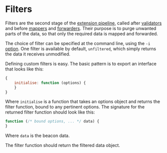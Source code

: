 # Filters

Filters are the second stage
of the [extension pipeline][extensions],
called after [validators]
and before [mappers] and [forwarders].
Their purpose
is to purge
unwanted parts of the data,
so that only
the required data
is mapped and forwarded.

The choice of filter
can be specified at the command line,
using the `-i` [option].
One filter is available by default,
`unfiltered`,
which simply returns the data
it receives unmodified.

Defining custom filters
is easy.
The basic pattern
is to export an interface
that looks like this:

```javascript
{
    initialise: function (options) {
    }
}
```

Where `initialise` is a function
that takes an options object
and returns the filter function,
bound to any pertinent options.
The signature for
the returned filter function
should look like this:

```javascript
function (/* bound options, ... */ data) {
}
```

Where `data`
is the beacon data.

The filter function
should return
the filtered data object.

[extensions]: ../extensions.md
[validators]: ../validators/README.md
[mappers]: ../mappers/README.md
[forwarders]: ../forwarders/README.md
[option]: ../../README.md#from-the-command-line

